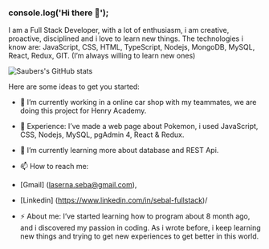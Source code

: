 ### console.log('Hi there 👋');


I am a Full Stack Developer, with a lot of enthusiasm, i am creative, proactive, disciplined and i love to learn new things. 
 The technologies i know are: JavaScript, CSS, HTML, TypeScript, Nodejs, MongoDB, MySQL, React, Redux, GIT. (I’m always willing to learn new ones)

![Saubers's GitHub stats](https://github-readme-stats.vercel.app/api?username=Saubers&hide=contribs,prs)


Here are some ideas to get you started:

- 🔭 I’m currently working in a online car shop with my teammates, we are doing this project for Henry Academy.

- :muscle: Experience: I’ve made a web page about Pokemon, i used JavaScript, CSS, Nodejs, MySQL, pgAdmin 4, React & Redux.

- 🌱 I’m currently learning more about database and REST Api.

- 📫 How to reach me: 
- [Gmail] (laserna.seba@gmail.com), 
- [Linkedin] (https://www.linkedin.com/in/sebal-fullstack)/

- ⚡ About me: I’ve started learning how to program about 8 month ago, and i discovered my passion in coding. As i wrote before, i keep learning new things and trying to get new experiences to get better in this world.

